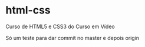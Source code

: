 # html-css
Curso de HTML5 e CSS3 do Curso em Vídeo

Só um teste para dar commit no master e depois origin